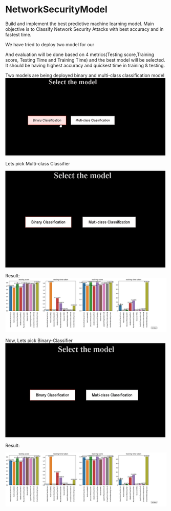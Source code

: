 # NetworkSecurityModel
Build and implement the best predictive machine learning model. Main objective is to Classify Network Security Attacks with best accuracy and in fastest time.


We have tried to deploy two model for our 

And evaluation will be done based on 4 metrics(Testing score,Training score, Testing Time and Training Time) and the best model will be selected. It should be having highest accuracy and quickest time in training & testing.

Two models are being deployed binary and multi-class classification model
![](https://github.com/Suhaib-88/NetworkSecurityModel/blob/master/static/chrome-capture%20(1).gif)

Lets pick Multi-class Classifier
<br>

![](https://github.com/Suhaib-88/NetworkSecurityModel/blob/master/static/chrome-capture%20(2).gif)

Result:
![](https://github.com/Suhaib-88/NetworkSecurityModel/blob/master/static/chrome-capture%20(2).jpg)


Now, Lets pick Binary-Classifier
<br>
![](https://github.com/Suhaib-88/NetworkSecurityModel/blob/master/static/chrome-capture%20(3).gif)


Result:

![](https://github.com/Suhaib-88/NetworkSecurityModel/blob/master/static/chrome-capture%20(3).jpg)
